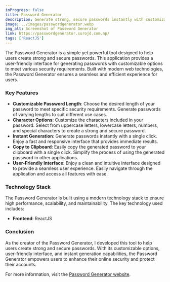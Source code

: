 ```yaml
---
inProgress: false
title: Password Generator
description: Generate strong, secure passwords instantly with customizable options and a user-friendly interface for better online security.
image: ../images/passwordgenerator.webp
img_alt: Screenshot of Password Generator
link: https://passwordgenerator.surojd.com.np/
tags: ['ReactJS']
---
```


The Password Generator is a simple yet powerful tool designed to help users create strong and secure passwords. This application provides a user-friendly interface for generating passwords with customizable options to meet various security requirements. Built with modern web technologies, the Password Generator ensures a seamless and efficient experience for users.

### Key Features

- **Customizable Password Length**: Choose the desired length of your password to meet specific security requirements. Generate passwords of varying lengths to suit different use cases.
- **Character Options**: Customize the characters included in your password. Select from uppercase letters, lowercase letters, numbers, and special characters to create a strong and secure password.
- **Instant Generation**: Generate passwords instantly with a single click. Enjoy a fast and responsive interface that provides immediate results.
- **Copy to Clipboard**: Easily copy the generated password to your clipboard with a single click. Simplify the process of using the generated password in other applications.
- **User-Friendly Interface**: Enjoy a clean and intuitive interface designed to provide a seamless user experience. Easily navigate through the application and access all features with ease.

### Technology Stack

The Password Generator is built using a modern technology stack to ensure high performance, scalability, and maintainability. The key technology used includes:

- **Frontend**: ReactJS

### Conclusion

As the creator of the Password Generator, I developed this tool to help users create strong and secure passwords. With its customizable options, user-friendly interface, and instant generation capabilities, the Password Generator empowers users to enhance their online security and protect their accounts.

For more information, visit the [Password Generator website](https://passwordgenerator.surojd.com.np/).